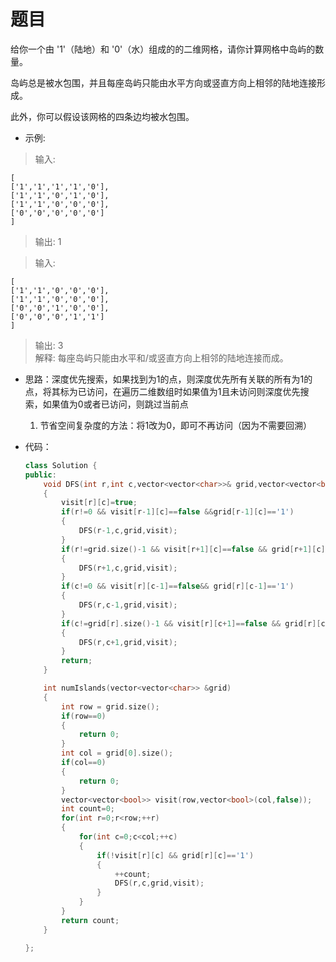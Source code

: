 # 题目
给你一个由 '1'（陆地）和 '0'（水）组成的的二维网格，请你计算网格中岛屿的数量。

岛屿总是被水包围，并且每座岛屿只能由水平方向或竖直方向上相邻的陆地连接形成。

此外，你可以假设该网格的四条边均被水包围。

 

* 示例:

>输入:

    [
    ['1','1','1','1','0'],
    ['1','1','0','1','0'],
    ['1','1','0','0','0'],
    ['0','0','0','0','0']
    ]
>输出: 1

>输入:

    [
    ['1','1','0','0','0'],
    ['1','1','0','0','0'],
    ['0','0','1','0','0'],
    ['0','0','0','1','1']
    ]
>输出: 3<br>
解释: 每座岛屿只能由水平和/或竖直方向上相邻的陆地连接而成。

* 思路：深度优先搜索，如果找到为1的点，则深度优先所有关联的所有为1的点，将其标为已访问，在遍历二维数组时如果值为1且未访问则深度优先搜索，如果值为0或者已访问，则跳过当前点
    1. 节省空间复杂度的方法：将1改为0，即可不再访问（因为不需要回溯）

* 代码：
    ```C++
    class Solution {
    public:
        void DFS(int r,int c,vector<vector<char>>& grid,vector<vector<bool>>& visit)
        {
            visit[r][c]=true;
            if(r!=0 && visit[r-1][c]==false &&grid[r-1][c]=='1')
            {
                DFS(r-1,c,grid,visit);
            }
            if(r!=grid.size()-1 && visit[r+1][c]==false && grid[r+1][c]=='1')
            {
                DFS(r+1,c,grid,visit);
            }
            if(c!=0 && visit[r][c-1]==false&& grid[r][c-1]=='1')
            {
                DFS(r,c-1,grid,visit);
            }
            if(c!=grid[r].size()-1 && visit[r][c+1]==false && grid[r][c+1]=='1')
            {
                DFS(r,c+1,grid,visit);
            }
            return;
        }

        int numIslands(vector<vector<char>> &grid)
        {
            int row = grid.size();
            if(row==0)
            {
                return 0;
            }
            int col = grid[0].size();
            if(col==0)
            {
                return 0;
            }
            vector<vector<bool>> visit(row,vector<bool>(col,false));
            int count=0;
            for(int r=0;r<row;++r)
            {
                for(int c=0;c<col;++c)
                {
                    if(!visit[r][c] && grid[r][c]=='1')
                    {
                        ++count;
                        DFS(r,c,grid,visit);
                    }
                }
            }
            return count;
        }

    };
    ```